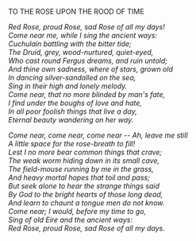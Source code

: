 TO THE ROSE UPON THE ROOD OF TIME  
  
*Red Rose, proud Rose, sad Rose of all my days!*  
*Come near me, while I sing the ancient ways:*  
*Cuchulain battling with the bitter tide;*  
*The Druid, grey, wood-nurtured, quiet-eyed,*  
*Who cast round Fergus dreams, and ruin untold;*  
*And thine own sadness, where of stars, grown old*  
*In dancing silver-sandalled on the sea,*  
*Sing in their high and lonely melody.*  
*Come near, that no more blinded by man's fate,*  
*I find under the boughs of love and hate,*  
*In all poor foolish things that live a day,*  
*Eternal beauty wandering on her way.*  
  
*Come near, come near, come near -- Ah, leave me still*  
*A little space for the rose-breath to fill!*  
*Lest I no more bear common things that crave;*  
*The weak worm hiding down in its small cave,*  
*The field-mouse running by me in the grass,*  
*And heavy mortal hopes that toil and pass;*  
*But seek alone to hear the strange things said*  
*By God to the bright hearts of those long dead,*  
*And learn to chaunt a tongue men do not know.*  
*Come near; I would, before my time to go,*  
*Sing of old Eire and the ancient ways:*  
*Red Rose, proud Rose, sad Rose of all my days.*  
